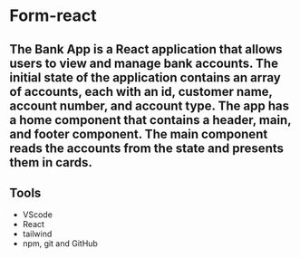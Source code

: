 # Form-react

## The Bank App is a React application that allows users to view and manage bank accounts. The initial state of the application contains an array of accounts, each with an id, customer name, account number, and account type. The app has a home component that contains a header, main, and footer component. The main component reads the accounts from the state and presents them in cards.

## Tools
- VScode
- React
- tailwind
- npm, git and GitHub